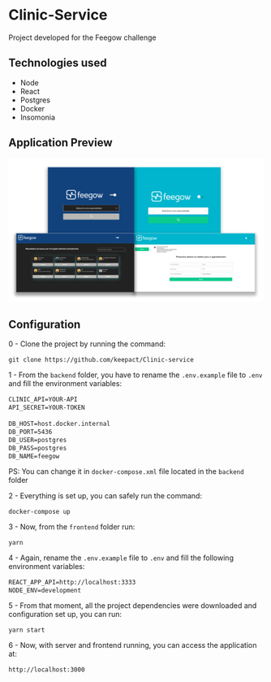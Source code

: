 # Clinic-Service

Project developed for the Feegow challenge

## Technologies used

- Node
- React
- Postgres
- Docker
- Insomonia

## Application Preview

<p align="center">
  <img alt="GitHub language count" src="https://github.com/keepact/Clinic-service/blob/master/app-preview.png">
 </p>

## Configuration


0 - Clone the project by running the command:

    git clone https://github.com/keepact/Clinic-service

1 - From the ``backend`` folder, you have to rename the ``.env.example`` file to ``.env`` and fill the environment variables:

    CLINIC_API=YOUR-API
    API_SECRET=YOUR-TOKEN

    DB_HOST=host.docker.internal
    DB_PORT=5436
    DB_USER=postgres
    DB_PASS=postgres
    DB_NAME=feegow
    
PS: You can change it in ``docker-compose.xml`` file located in the ``backend`` folder

2 - Everything is set up, you can safely run the command:

    docker-compose up

3 - Now, from the ``frontend`` folder run:

    yarn

4 - Again, rename the ``.env.example`` file to ``.env`` and fill the following environment variables:

    REACT_APP_API=http://localhost:3333
    NODE_ENV=development

5 - From that moment, all the project dependencies were downloaded and configuration set up, you can run:

    yarn start
        
6 - Now, with server and frontend running, you can access the application at: 

    http://localhost:3000
